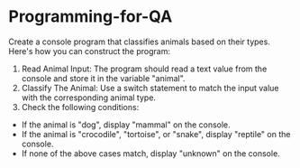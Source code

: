 # Programming-for-QA
Create a console program that classifies animals based on their types. Here's how you can construct the program:
1. Read Animal Input: The program should read a text value from the console and store it in the variable "animal".
2. Classify The Animal: Use a switch statement to match the input value with the corresponding animal type. 
3. Check the following conditions:
* If the animal is "dog", display "mammal" on the console.
* If the animal is "crocodile", "tortoise", or "snake", display "reptile" on the console.
* If none of the above cases match, display "unknown" on the console.


